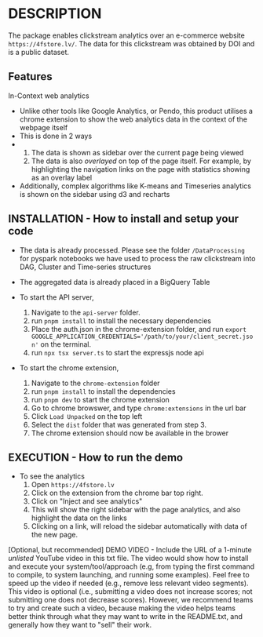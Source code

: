 
# DESCRIPTION 
The package enables clickstream analytics over an e-commerce website `https://4fstore.lv/`. 
The data for this clickstream was obtained by DOI and is a public dataset. 

## Features
In-Context web analytics
 - Unlike other tools like Google Analytics, or Pendo, this product utilises a chrome extension to show the web analytics data in the context of the webpage itself
 - This is done in 2 ways
 -   1) The data is shown as sidebar over the current page being viewed
     2) The data is also *overlayed* on top of the page itself. For example, by highlighting the navigation links on the page with statistics showing as an overlay label
 - Additionally, complex algorithms like K-means and Timeseries analytics is shown on the sidebar using d3 and recharts

   
## INSTALLATION - How to install and setup your code


- The data is already processed. Please see the folder `/DataProcessing` for pyspark notebooks we have used to process the raw clickstream into DAG, Cluster and Time-series structures
- The aggregated data is already placed in a BigQuery Table
- To start the API server,
  1. Navigate to the `api-server` folder.
  2. run `pnpm install` to install the necessary dependencies
  3. Place the auth.json in the chrome-extension folder, and run `export GOOGLE_APPLICATION_CREDENTIALS='/path/to/your/client_secret.json'` on the terminal. 
  4. run `npx tsx server.ts` to start the expressjs node api
 
- To start the chrome extension,
  1. Navigate to the `chrome-extension` folder
  2. run `pnpm install` to install the dependencies
  3. run `pnpm dev` to start the chrome extension
  4. Go to chrome browswer, and type `chrome:extensions` in the url bar
  5. Click `Load Unpacked` on the top left
  6. Select the `dist` folder that was generated from step 3.
  7. The chrome extension should now be available in the brower

     
## EXECUTION - How to run the demo
 
- To see the analytics
  1. Open `https://4fstore.lv`
  2. Click on the extension from the chrome bar top right.
  3. Click on "Inject and see analytics"
  4. This will show the right sidebar with the page analytics, and also highlight the data on the links
  5. Clicking on a link, will reload the sidebar automatically with data of the new page.

[Optional, but recommended] DEMO VIDEO - 
Include the URL of a 1-minute *unlisted* YouTube video in this txt file. 
The video would show how to install and execute your system/tool/approach (e.g, from typing the first command to compile, to system launching, and running some examples).
Feel free to speed up the video if needed (e.g., remove less relevant video segments). 
This video is optional (i.e., submitting a video does not increase scores; not submitting one does not decrease scores).
However, we recommend teams to try and create such a video, because making the video helps teams better think through what they may want to write in the README.txt, and generally how they want to "sell" their work.
